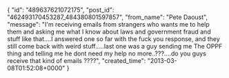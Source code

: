  {
   "id": "489637621072175",
   "post_id": "462493170453287_484380801597857",
   "from_name": "Pete Daoust",
   "message": "I'm receiving emails from strangers who wants me to help them and asking me what I know about laws and government fraud and stuff like that....I answered one so far with the fuck you response, and they still come back with weird stuff.....last one was a guy sending me The OPPF thing and telling me he dont need my help no more..???....do you guys receive that kind of emails ????",
   "created_time": "2013-03-08T01:52:08+0000"
 }
